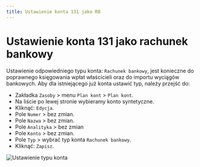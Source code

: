 ```yaml
---
title: Ustawienie konta 131 jako RB
---
```


# Ustawienie konta 131 jako rachunek bankowy

Ustawienie odpowiedniego typu konta: `Rachunek bankowy`, jest konieczne do poprawnego księgowania wpłat właścicieli oraz do importu wyciągów bankowych. Aby dla istniejącego już konta ustawić typ, należy przejść do:

- Zakładka `Zasoby` > menu `Plan kont` > `Plan kont`.
- Na liście po lewej stronie wybieramy konto syntetyczne.
- Kliknąć: `Edycja`.
- Pole `Numer` > bez zmian.
- Pole `Nazwa` > bez zmian.
- Pole `Analityka` > bez zmian
- Pole `Konto` > bez zmian.
- Pole `Typ` > wybrać typ konta `Rachunek bankowy`.
- Kliknąć: `Zapisz`.

![Ustawienie typu konta](131jakorb.gif)